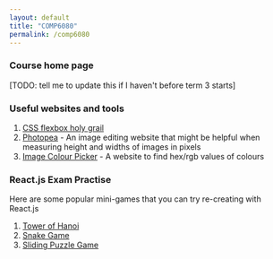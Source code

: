 ```yaml
---
layout: default
title: "COMP6080"
permalink: /comp6080
---
```


### Course home page
[TODO: tell me to update this if I haven't before term 3 starts]

### Useful websites and tools
1. [CSS flexbox holy grail](https://css-tricks.com/snippets/css/a-guide-to-flexbox/)
2. [Photopea](https://www.photopea.com/) - An image editing website that might be helpful when measuring height and widths of images in pixels
3. [Image Colour Picker](https://imagecolorpicker.com/en) - A website to find hex/rgb values of colours

### React.js Exam Practise
Here are some popular mini-games that you can try re-creating with React.js
1. [Tower of Hanoi](https://www.mathsisfun.com/games/towerofhanoi.html)
3. [Snake Game](https://codepen.io/anh194/pen/LwVbew)
4. [Sliding Puzzle Game](https://codepen.io/unindented/pen/QNWdRQ)

